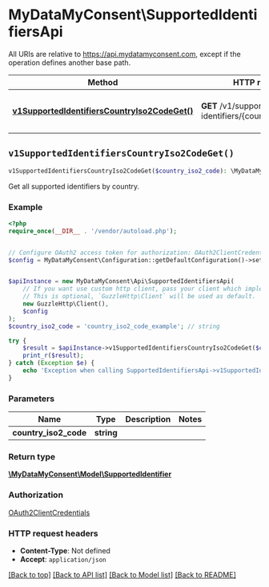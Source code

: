 # MyDataMyConsent\SupportedIdentifiersApi

All URIs are relative to https://api.mydatamyconsent.com, except if the operation defines another base path.

| Method | HTTP request | Description |
| ------------- | ------------- | ------------- |
| [**v1SupportedIdentifiersCountryIso2CodeGet()**](SupportedIdentifiersApi.md#v1SupportedIdentifiersCountryIso2CodeGet) | **GET** /v1/supported-identifiers/{country_iso2_code} | Get all supported identifiers by country. |


## `v1SupportedIdentifiersCountryIso2CodeGet()`

```php
v1SupportedIdentifiersCountryIso2CodeGet($country_iso2_code): \MyDataMyConsent\Model\SupportedIdentifier
```

Get all supported identifiers by country.

### Example

```php
<?php
require_once(__DIR__ . '/vendor/autoload.php');


// Configure OAuth2 access token for authorization: OAuth2ClientCredentials
$config = MyDataMyConsent\Configuration::getDefaultConfiguration()->setAccessToken('YOUR_ACCESS_TOKEN');


$apiInstance = new MyDataMyConsent\Api\SupportedIdentifiersApi(
    // If you want use custom http client, pass your client which implements `GuzzleHttp\ClientInterface`.
    // This is optional, `GuzzleHttp\Client` will be used as default.
    new GuzzleHttp\Client(),
    $config
);
$country_iso2_code = 'country_iso2_code_example'; // string

try {
    $result = $apiInstance->v1SupportedIdentifiersCountryIso2CodeGet($country_iso2_code);
    print_r($result);
} catch (Exception $e) {
    echo 'Exception when calling SupportedIdentifiersApi->v1SupportedIdentifiersCountryIso2CodeGet: ', $e->getMessage(), PHP_EOL;
}
```

### Parameters

| Name | Type | Description  | Notes |
| ------------- | ------------- | ------------- | ------------- |
| **country_iso2_code** | **string**|  | |

### Return type

[**\MyDataMyConsent\Model\SupportedIdentifier**](../Model/SupportedIdentifier.md)

### Authorization

[OAuth2ClientCredentials](../../README.md#OAuth2ClientCredentials)

### HTTP request headers

- **Content-Type**: Not defined
- **Accept**: `application/json`

[[Back to top]](#) [[Back to API list]](../../README.md#endpoints)
[[Back to Model list]](../../README.md#models)
[[Back to README]](../../README.md)
